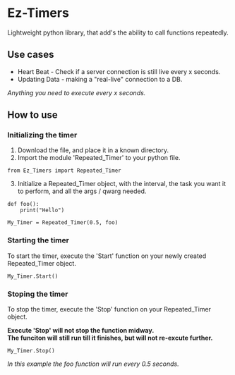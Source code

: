 # Ez-Timers
Lightweight python library, that add's the ability to call functions repeatedly.

## Use cases

* Heart Beat - Check if a server connection is still live every x seconds.
* Updating Data - making a "real-live" connection to a DB.

*Anything you need to execute every x seconds.*

## How to use

### Initializing the timer

1. Download the file, and place it in a known directory.<br>
2. Import the module 'Repeated_Timer' to your python file.<br>

```
from Ez_Timers import Repeated_Timer
```

3. Initialize a Repeated_Timer object, with the interval, the task you want it to perform, and all the args / qwarg needed.


```
def foo():
    print("Hello")

My_Timer = Repeated_Timer(0.5, foo)
```

### Starting the timer

To start the timer, execute the 'Start' function on your newly created Repeated_Timer object.

```
My_Timer.Start()
```

### Stoping the timer

To stop the timer, execute the 'Stop' function on your Repeated_Timer object.

**Execute 'Stop' will not stop the function midway.<br>**
**The funciton will still run till it finishes, but will not re-excute further.**  

```
My_Timer.Stop()
```


*In this example the foo function will run every 0.5 seconds.*


